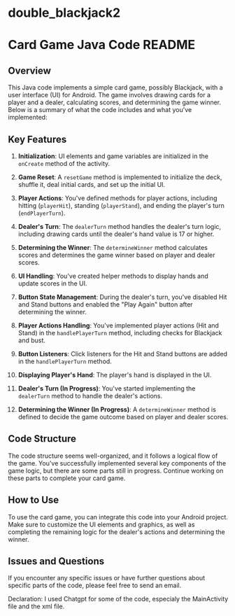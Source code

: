 # double_blackjack2
# Card Game Java Code README

## Overview

This Java code implements a simple card game, possibly Blackjack, with a user interface (UI) for Android. The game involves drawing cards for a player and a dealer, calculating scores, and determining the game winner. Below is a summary of what the code includes and what you've implemented:

## Key Features

1. **Initialization**: UI elements and game variables are initialized in the `onCreate` method of the activity.

2. **Game Reset**: A `resetGame` method is implemented to initialize the deck, shuffle it, deal initial cards, and set up the initial UI.

3. **Player Actions**: You've defined methods for player actions, including hitting (`playerHit`), standing (`playerStand`), and ending the player's turn (`endPlayerTurn`).

4. **Dealer's Turn**: The `dealerTurn` method handles the dealer's turn logic, including drawing cards until the dealer's hand value is 17 or higher.

5. **Determining the Winner**: The `determineWinner` method calculates scores and determines the game winner based on player and dealer scores.

6. **UI Handling**: You've created helper methods to display hands and update scores in the UI.

7. **Button State Management**: During the dealer's turn, you've disabled Hit and Stand buttons and enabled the "Play Again" button after determining the winner.

8. **Player Actions Handling**: You've implemented player actions (Hit and Stand) in the `handlePlayerTurn` method, including checks for Blackjack and bust.

9. **Button Listeners**: Click listeners for the Hit and Stand buttons are added in the `handlePlayerTurn` method.

10. **Displaying Player's Hand**: The player's hand is displayed in the UI.

11. **Dealer's Turn (In Progress)**: You've started implementing the `dealerTurn` method to handle the dealer's actions.

12. **Determining the Winner (In Progress)**: A `determineWinner` method is defined to decide the game outcome based on player and dealer scores.

## Code Structure

The code structure seems well-organized, and it follows a logical flow of the game. You've successfully implemented several key components of the game logic, but there are some parts still in progress. Continue working on these parts to complete your card game.

## How to Use

To use the card game, you can integrate this code into your Android project. Make sure to customize the UI elements and graphics, as well as completing the remaining logic for the dealer's actions and determining the winner.

## Issues and Questions

If you encounter any specific issues or have further questions about specific parts of the code, please feel free to send an email. 

Declaration: I used Chatgpt for some of the code, especialy the MainActivity file and the xml file. 
